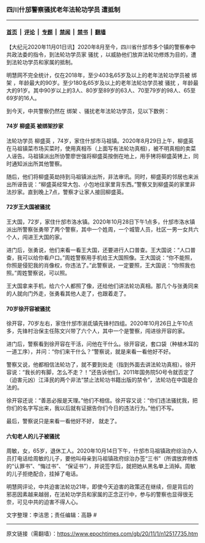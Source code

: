 ### 四川什邡警察骚扰老年法轮功学员 遭抵制

---

#### [首页](../../../..?n12517735) &nbsp;|&nbsp; [评论](../../../../../epoch-comment?n12517735) &nbsp;|&nbsp; [专题](../../../../../epoch-special?n12517735) &nbsp;|&nbsp; [禁闻](../../../../../epoch-news?n12517735) &nbsp;|&nbsp; [禁书](../../../../../books?n12517735) &nbsp;|&nbsp; [翻墙](https://github.com/gfw-breaker/nogfw/blob/master/README.md?n12517735)


<div class="post_content" id="artbody" itemprop="articleBody">
 <!-- article content begin -->
 <p>
  【大纪元2020年11月01日讯】2020年8月至今，四川省什邡市多个镇的警察奉中共政法委的指令，到法轮功学员家
  <ok href="https://www.epochtimes.com/gb/tag/%E9%AA%9A%E6%89%B0.html">
   骚扰
  </ok>
  ，以威胁他们放弃法轮功修炼为目的，遭到法轮功学员和家属的抵制。
 </p>
 <p>
  明慧网不完全统计，仅在2018年，至少403名65岁及以上的老年法轮功学员被
  <ok href="https://www.epochtimes.com/gb/tag/%E7%BB%91%E6%9E%B6.html">
   绑架
  </ok>
  ，年龄最大的90岁。至少180名65岁及以上的老年法轮功学员被
  <ok href="https://www.epochtimes.com/gb/tag/%E9%AA%9A%E6%89%B0.html">
   骚扰
  </ok>
  ，年龄最大的91岁。其中90岁以上的3人、80岁至89岁的63人、70至79岁的98人、65至69岁的16人。
 </p>
 <p>
  到今天，中共警察仍然在
  <ok href="https://www.epochtimes.com/gb/tag/%E7%BB%91%E6%9E%B6.html">
   绑架
  </ok>
  、骚扰老年法轮功学员，见以下数例：
 </p>
 <h4>
  <b>
   74岁
   <ok href="https://www.epochtimes.com/gb/tag/%E6%9F%B3%E7%9B%9B%E8%8B%B1.html">
    柳盛英
   </ok>
   被绑架抄家
  </b>
 </h4>
 <p>
  法轮功学员
  <ok href="https://www.epochtimes.com/gb/tag/%E6%9F%B3%E7%9B%9B%E8%8B%B1.html">
   柳盛英
  </ok>
  ，74岁，家住什邡市马祖镇。2020年8月29日上午，柳盛英在马祖镇菜市场买菜时，使用真相币（上面写有法轮功真相），被不明真相的卖菜人诬告。马祖镇派出所协警廖世强将柳盛英按倒在地上，用手铐将柳盛英铐上，同时通知派出所其他警察。
 </p>
 <p>
  随后，他们将柳盛英劫持到马祖镇派出所，非法审讯。同时，柳盛英的邻居也来派出所诬告说：“柳盛英经常大包、小包地往家里背东西。”警察又到柳盛英的家里非法抄家。直到晚上7点，警察才让家人接回柳盛英。
 </p>
 <h4>
  <b>
   72岁王大国被骚扰
  </b>
 </h4>
 <p>
  王大国，72岁，家住什邡市洛水镇。2020年10月28日下午1点多，什邡市洛水镇派出所警察张勇带了两个警察，其中一个姓周，一个城管人员，社区一男一女共六个人，闯进王大国的家。
 </p>
 <p>
  进门后，张勇说，他们来看一看王大国，还要进行人口普查。王大国说：“人口普查，我可以给你看户口。”周姓警察用手机给王大国照像。王大国说：“你不能照，你照是侵犯我的肖像权，你违法了。”此警察说，一定要照，王大国说：“你照我也照。”周姓警察说，可以照。
 </p>
 <p>
  王大国拿来手机，给六个人都照了像，还给他们讲法轮功真相。那几个与张勇同来的人就向门外走，张勇看其他人走了，也跟着走了。
 </p>
 <h4>
  <b>
   70岁徐开容被骚扰
  </b>
 </h4>
 <p>
  徐开容，70岁左右，家住什邡市湔氐镇先锋村四组。2020年10月26日上午10点多，先锋村治保主任陈文兴带了六个人，其中一个是警察，闯进徐开容的家。
 </p>
 <p>
  进门后，警察看到徐开容在干活，问他在干什么。徐开容说，套口袋（种植木耳的一道工序），并问：“你们来干什么？”警察说，就是来看一看他好不好。
 </p>
 <p>
  警察又说，他都相信法轮功了，就不要到处走（指到外面去讲法轮功真相）。徐开容说：“我长的有脚，怎么不走？！”还告诉他们，2011年国务院50号令就否定了（迫害元凶）江泽民的两个非法“禁止法轮功书籍出版的禁令”，法轮功在中国是合法的。
 </p>
 <p>
  徐开容还说：“善恶必报是天理。”他们不相信。徐开容又说：“你们违法骚扰我，把你们的名字写出来，我以后就有证据告你们今日的违法行为。”他们不写。
 </p>
 <p>
  最后，警察说只是来看一看他好不好， 就走了。
 </p>
 <h4>
  <b>
   六旬老人的儿子被骚扰
  </b>
 </h4>
 <p>
  周敏，女，65岁，退休工人。2020年10月14日下午，什邡市马祖镇政府综治办人员打电话给周敏的儿子，要他叫母亲到马祖镇政府综治办签“三书”（所谓放弃修炼的“认罪书”、“悔过书”、 “保证书”），并说签字后，就把她从黑名单上消掉。周敏的儿子拒绝配合，挂掉了电话。
 </p>
 <p>
  明慧网评论，中共迫害法轮功21年，即使今天迫害的政策还在继续，但是背后的邪恶因素越来越弱，在法轮功学员和家属的正念正行中，参与的警察也显得很无奈，可见中共的迫害不得人心。
 </p>
 <p>
  文字整理：李洁思；责任编辑：高静 #
 </p>
 <!-- article content end -->
 <div id="below_article_ad">
 </div>
</div>


---

原文链接（需翻墙）：https://www.epochtimes.com/gb/20/11/1/n12517735.htm
